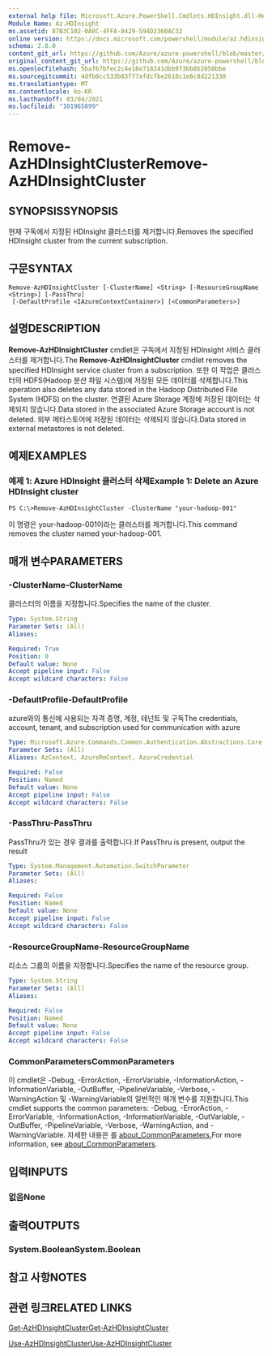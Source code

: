 ```yaml
---
external help file: Microsoft.Azure.PowerShell.Cmdlets.HDInsight.dll-Help.xml
Module Name: Az.HDInsight
ms.assetid: 87B3C102-0A8C-4FFA-8429-594D2360AC32
online version: https://docs.microsoft.com/powershell/module/az.hdinsight/remove-azhdinsightcluster
schema: 2.0.0
content_git_url: https://github.com/Azure/azure-powershell/blob/master/src/HDInsight/HDInsight/help/Remove-AzHDInsightCluster.md
original_content_git_url: https://github.com/Azure/azure-powershell/blob/master/src/HDInsight/HDInsight/help/Remove-AzHDInsightCluster.md
ms.openlocfilehash: 5baf67bfec2c4e18e718241dbb973bb8b2050bbe
ms.sourcegitcommit: 4dfb0cc533b83f77afdcfbe2618c1e6c8d221330
ms.translationtype: MT
ms.contentlocale: ko-KR
ms.lasthandoff: 03/04/2021
ms.locfileid: "101965899"
---
```

# <span data-ttu-id="a5d30-101">Remove-AzHDInsightCluster</span><span class="sxs-lookup"><span data-stu-id="a5d30-101">Remove-AzHDInsightCluster</span></span>

## <span data-ttu-id="a5d30-102">SYNOPSIS</span><span class="sxs-lookup"><span data-stu-id="a5d30-102">SYNOPSIS</span></span>
<span data-ttu-id="a5d30-103">현재 구독에서 지정된 HDInsight 클러스터를 제거합니다.</span><span class="sxs-lookup"><span data-stu-id="a5d30-103">Removes the specified HDInsight cluster from the current subscription.</span></span>

## <span data-ttu-id="a5d30-104">구문</span><span class="sxs-lookup"><span data-stu-id="a5d30-104">SYNTAX</span></span>

```
Remove-AzHDInsightCluster [-ClusterName] <String> [-ResourceGroupName <String>] [-PassThru]
 [-DefaultProfile <IAzureContextContainer>] [<CommonParameters>]
```

## <span data-ttu-id="a5d30-105">설명</span><span class="sxs-lookup"><span data-stu-id="a5d30-105">DESCRIPTION</span></span>
<span data-ttu-id="a5d30-106">**Remove-AzHDInsightCluster** cmdlet은 구독에서 지정된 HDInsight 서비스 클러스터를 제거합니다.</span><span class="sxs-lookup"><span data-stu-id="a5d30-106">The **Remove-AzHDInsightCluster** cmdlet removes the specified HDInsight service cluster from a subscription.</span></span>
<span data-ttu-id="a5d30-107">또한 이 작업은 클러스터의 HDFS(Hadoop 분산 파일 시스템)에 저장된 모든 데이터를 삭제합니다.</span><span class="sxs-lookup"><span data-stu-id="a5d30-107">This operation also deletes any data stored in the Hadoop Distributed File System (HDFS) on the cluster.</span></span>
<span data-ttu-id="a5d30-108">연결된 Azure Storage 계정에 저장된 데이터는 삭제되지 않습니다.</span><span class="sxs-lookup"><span data-stu-id="a5d30-108">Data stored in the associated Azure Storage account is not deleted.</span></span>
<span data-ttu-id="a5d30-109">외부 메타스토어에 저장된 데이터는 삭제되지 않습니다.</span><span class="sxs-lookup"><span data-stu-id="a5d30-109">Data stored in external metastores is not deleted.</span></span>

## <span data-ttu-id="a5d30-110">예제</span><span class="sxs-lookup"><span data-stu-id="a5d30-110">EXAMPLES</span></span>

### <span data-ttu-id="a5d30-111">예제 1: Azure HDInsight 클러스터 삭제</span><span class="sxs-lookup"><span data-stu-id="a5d30-111">Example 1: Delete an Azure HDInsight cluster</span></span>
```
PS C:\>Remove-AzHDInsightCluster -ClusterName "your-hadoop-001"
```

<span data-ttu-id="a5d30-112">이 명령은 your-hadoop-001이라는 클러스터를 제거합니다.</span><span class="sxs-lookup"><span data-stu-id="a5d30-112">This command removes the cluster named your-hadoop-001.</span></span>

## <span data-ttu-id="a5d30-113">매개 변수</span><span class="sxs-lookup"><span data-stu-id="a5d30-113">PARAMETERS</span></span>

### <span data-ttu-id="a5d30-114">-ClusterName</span><span class="sxs-lookup"><span data-stu-id="a5d30-114">-ClusterName</span></span>
<span data-ttu-id="a5d30-115">클러스터의 이름을 지정합니다.</span><span class="sxs-lookup"><span data-stu-id="a5d30-115">Specifies the name of the cluster.</span></span>

```yaml
Type: System.String
Parameter Sets: (All)
Aliases:

Required: True
Position: 0
Default value: None
Accept pipeline input: False
Accept wildcard characters: False
```

### <span data-ttu-id="a5d30-116">-DefaultProfile</span><span class="sxs-lookup"><span data-stu-id="a5d30-116">-DefaultProfile</span></span>
<span data-ttu-id="a5d30-117">azure와의 통신에 사용되는 자격 증명, 계정, 테넌트 및 구독</span><span class="sxs-lookup"><span data-stu-id="a5d30-117">The credentials, account, tenant, and subscription used for communication with azure</span></span>

```yaml
Type: Microsoft.Azure.Commands.Common.Authentication.Abstractions.Core.IAzureContextContainer
Parameter Sets: (All)
Aliases: AzContext, AzureRmContext, AzureCredential

Required: False
Position: Named
Default value: None
Accept pipeline input: False
Accept wildcard characters: False
```

### <span data-ttu-id="a5d30-118">-PassThru</span><span class="sxs-lookup"><span data-stu-id="a5d30-118">-PassThru</span></span>
<span data-ttu-id="a5d30-119">PassThru가 있는 경우 결과를 출력합니다.</span><span class="sxs-lookup"><span data-stu-id="a5d30-119">If PassThru is present, output the result</span></span>

```yaml
Type: System.Management.Automation.SwitchParameter
Parameter Sets: (All)
Aliases:

Required: False
Position: Named
Default value: None
Accept pipeline input: False
Accept wildcard characters: False
```

### <span data-ttu-id="a5d30-120">-ResourceGroupName</span><span class="sxs-lookup"><span data-stu-id="a5d30-120">-ResourceGroupName</span></span>
<span data-ttu-id="a5d30-121">리소스 그룹의 이름을 지정합니다.</span><span class="sxs-lookup"><span data-stu-id="a5d30-121">Specifies the name of the resource group.</span></span>

```yaml
Type: System.String
Parameter Sets: (All)
Aliases:

Required: False
Position: Named
Default value: None
Accept pipeline input: False
Accept wildcard characters: False
```

### <span data-ttu-id="a5d30-122">CommonParameters</span><span class="sxs-lookup"><span data-stu-id="a5d30-122">CommonParameters</span></span>
<span data-ttu-id="a5d30-123">이 cmdlet은 -Debug, -ErrorAction, -ErrorVariable, -InformationAction, -InformationVariable, -OutBuffer, -PipelineVariable, -Verbose, -WarningAction 및 -WarningVariable의 일반적인 매개 변수를 지원합니다.</span><span class="sxs-lookup"><span data-stu-id="a5d30-123">This cmdlet supports the common parameters: -Debug, -ErrorAction, -ErrorVariable, -InformationAction, -InformationVariable, -OutVariable, -OutBuffer, -PipelineVariable, -Verbose, -WarningAction, and -WarningVariable.</span></span> <span data-ttu-id="a5d30-124">자세한 내용은 를 [about_CommonParameters.](http://go.microsoft.com/fwlink/?LinkID=113216)</span><span class="sxs-lookup"><span data-stu-id="a5d30-124">For more information, see [about_CommonParameters](http://go.microsoft.com/fwlink/?LinkID=113216).</span></span>

## <span data-ttu-id="a5d30-125">입력</span><span class="sxs-lookup"><span data-stu-id="a5d30-125">INPUTS</span></span>

### <span data-ttu-id="a5d30-126">없음</span><span class="sxs-lookup"><span data-stu-id="a5d30-126">None</span></span>
## <span data-ttu-id="a5d30-127">출력</span><span class="sxs-lookup"><span data-stu-id="a5d30-127">OUTPUTS</span></span>

### <span data-ttu-id="a5d30-128">System.Boolean</span><span class="sxs-lookup"><span data-stu-id="a5d30-128">System.Boolean</span></span>
## <span data-ttu-id="a5d30-129">참고 사항</span><span class="sxs-lookup"><span data-stu-id="a5d30-129">NOTES</span></span>

## <span data-ttu-id="a5d30-130">관련 링크</span><span class="sxs-lookup"><span data-stu-id="a5d30-130">RELATED LINKS</span></span>

[<span data-ttu-id="a5d30-131">Get-AzHDInsightCluster</span><span class="sxs-lookup"><span data-stu-id="a5d30-131">Get-AzHDInsightCluster</span></span>](./Get-AzHDInsightCluster.md)

[<span data-ttu-id="a5d30-132">Use-AzHDInsightCluster</span><span class="sxs-lookup"><span data-stu-id="a5d30-132">Use-AzHDInsightCluster</span></span>](./Use-AzHDInsightCluster.md)



